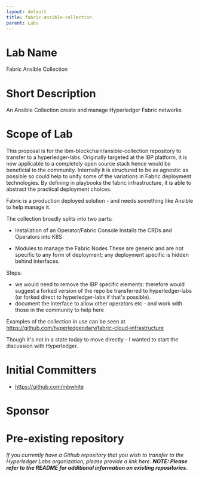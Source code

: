 ```yaml
---
layout: default
title: fabric-ansible-collection
parent: Labs
---
```

# Lab Name
Fabric Ansible Collection

# Short Description
An Ansible Collection create and manage Hyperledger Fabric networks

# Scope of Lab
This proposal is for the ibm-blockchain/ansible-collection repository to transfer to a hyperledger-labs. Originally targeted at the IBP platform, it is now applicable to a completely open source stack hence would be beneficial to the community. 
Internally it is structured to be as agnostic as possible so could help to unify some of the variations in Fabric deployment technologies. By defining in playbooks the fabric infrastructure, it is able to abstract the practical deployment choices.

Fabric is a production deployed solution - and needs something like Ansible to help manage it. 

The collection broadly splits into two parts:

- Installation of an Operator/Fabric Console
  Installs the CRDs and Operators into K8S

- Modules to manage the Fabric Nodes 
  These are generic and are not specific to any form of deployment; any deployment specific is hidden behind interfaces.

Steps:
- we would need to remove the IBP specific elements: therefore would suggest a forked version of the repo be transferred to hyperledger-labs (or forked direct to hyperledger-labs if that's possible).
- document the interface to allow other operators etc - and work with those in the community to help here


Examples of the collection in use can be seen at https://github.com/hyperledgendary/fabric-cloud-infrastructure

Though it's not in a state today to move directly - I wanted to start the discussion with Hyperledger.


# Initial Committers
- https://github.com/mbwhite

# Sponsor

# Pre-existing repository
_If you currently have a Github repository that you wish to transfer to the Hyperledger Labs organization, please provide a link here. **NOTE: Please refer to the README for additional information on existing repositories.**_
